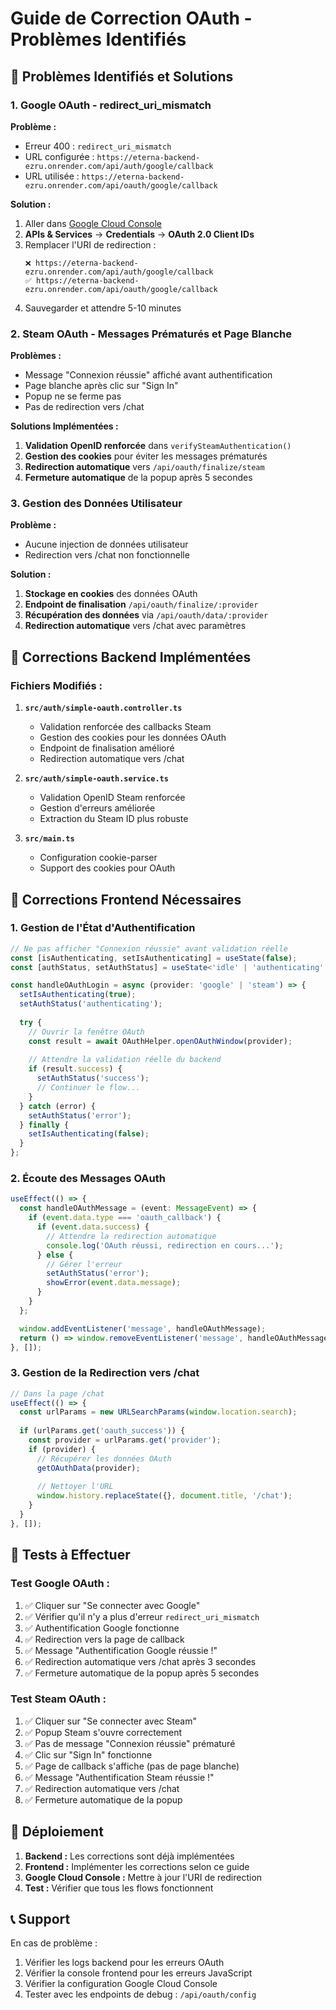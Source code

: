 # Guide de Correction OAuth - Problèmes Identifiés

## 🚨 **Problèmes Identifiés et Solutions**

### **1. Google OAuth - redirect_uri_mismatch**

**Problème :**
- Erreur 400 : `redirect_uri_mismatch`
- URL configurée : `https://eterna-backend-ezru.onrender.com/api/auth/google/callback`
- URL utilisée : `https://eterna-backend-ezru.onrender.com/api/oauth/google/callback`

**Solution :**
1. Aller dans [Google Cloud Console](https://console.cloud.google.com/)
2. **APIs & Services** → **Credentials** → **OAuth 2.0 Client IDs**
3. Remplacer l'URI de redirection :
   ```
   ❌ https://eterna-backend-ezru.onrender.com/api/auth/google/callback
   ✅ https://eterna-backend-ezru.onrender.com/api/oauth/google/callback
   ```
4. Sauvegarder et attendre 5-10 minutes

### **2. Steam OAuth - Messages Prématurés et Page Blanche**

**Problèmes :**
- Message "Connexion réussie" affiché avant authentification
- Page blanche après clic sur "Sign In"
- Popup ne se ferme pas
- Pas de redirection vers /chat

**Solutions Implémentées :**
1. **Validation OpenID renforcée** dans `verifySteamAuthentication()`
2. **Gestion des cookies** pour éviter les messages prématurés
3. **Redirection automatique** vers `/api/oauth/finalize/steam`
4. **Fermeture automatique** de la popup après 5 secondes

### **3. Gestion des Données Utilisateur**

**Problème :**
- Aucune injection de données utilisateur
- Redirection vers /chat non fonctionnelle

**Solution :**
1. **Stockage en cookies** des données OAuth
2. **Endpoint de finalisation** `/api/oauth/finalize/:provider`
3. **Récupération des données** via `/api/oauth/data/:provider`
4. **Redirection automatique** vers /chat avec paramètres

## 🔧 **Corrections Backend Implémentées**

### **Fichiers Modifiés :**

1. **`src/auth/simple-oauth.controller.ts`**
   - Validation renforcée des callbacks Steam
   - Gestion des cookies pour les données OAuth
   - Endpoint de finalisation amélioré
   - Redirection automatique vers /chat

2. **`src/auth/simple-oauth.service.ts`**
   - Validation OpenID Steam renforcée
   - Gestion d'erreurs améliorée
   - Extraction du Steam ID plus robuste

3. **`src/main.ts`**
   - Configuration cookie-parser
   - Support des cookies pour OAuth

## 📱 **Corrections Frontend Nécessaires**

### **1. Gestion de l'État d'Authentification**

```typescript
// Ne pas afficher "Connexion réussie" avant validation réelle
const [isAuthenticating, setIsAuthenticating] = useState(false);
const [authStatus, setAuthStatus] = useState<'idle' | 'authenticating' | 'success' | 'error'>('idle');

const handleOAuthLogin = async (provider: 'google' | 'steam') => {
  setIsAuthenticating(true);
  setAuthStatus('authenticating');
  
  try {
    // Ouvrir la fenêtre OAuth
    const result = await OAuthHelper.openOAuthWindow(provider);
    
    // Attendre la validation réelle du backend
    if (result.success) {
      setAuthStatus('success');
      // Continuer le flow...
    }
  } catch (error) {
    setAuthStatus('error');
  } finally {
    setIsAuthenticating(false);
  }
};
```

### **2. Écoute des Messages OAuth**

```typescript
useEffect(() => {
  const handleOAuthMessage = (event: MessageEvent) => {
    if (event.data.type === 'oauth_callback') {
      if (event.data.success) {
        // Attendre la redirection automatique
        console.log('OAuth réussi, redirection en cours...');
      } else {
        // Gérer l'erreur
        setAuthStatus('error');
        showError(event.data.message);
      }
    }
  };

  window.addEventListener('message', handleOAuthMessage);
  return () => window.removeEventListener('message', handleOAuthMessage);
}, []);
```

### **3. Gestion de la Redirection vers /chat**

```typescript
// Dans la page /chat
useEffect(() => {
  const urlParams = new URLSearchParams(window.location.search);
  
  if (urlParams.get('oauth_success')) {
    const provider = urlParams.get('provider');
    if (provider) {
      // Récupérer les données OAuth
      getOAuthData(provider);
      
      // Nettoyer l'URL
      window.history.replaceState({}, document.title, '/chat');
    }
  }
}, []);
```

## 🧪 **Tests à Effectuer**

### **Test Google OAuth :**
1. ✅ Cliquer sur "Se connecter avec Google"
2. ✅ Vérifier qu'il n'y a plus d'erreur `redirect_uri_mismatch`
3. ✅ Authentification Google fonctionne
4. ✅ Redirection vers la page de callback
5. ✅ Message "Authentification Google réussie !"
6. ✅ Redirection automatique vers /chat après 3 secondes
7. ✅ Fermeture automatique de la popup après 5 secondes

### **Test Steam OAuth :**
1. ✅ Cliquer sur "Se connecter avec Steam"
2. ✅ Popup Steam s'ouvre correctement
3. ✅ Pas de message "Connexion réussie" prématuré
4. ✅ Clic sur "Sign In" fonctionne
5. ✅ Page de callback s'affiche (pas de page blanche)
6. ✅ Message "Authentification Steam réussie !"
7. ✅ Redirection automatique vers /chat
8. ✅ Fermeture automatique de la popup

## 🚀 **Déploiement**

1. **Backend :** Les corrections sont déjà implémentées
2. **Frontend :** Implémenter les corrections selon ce guide
3. **Google Cloud Console :** Mettre à jour l'URI de redirection
4. **Test :** Vérifier que tous les flows fonctionnent

## 📞 **Support**

En cas de problème :
1. Vérifier les logs backend pour les erreurs OAuth
2. Vérifier la console frontend pour les erreurs JavaScript
3. Vérifier la configuration Google Cloud Console
4. Tester avec les endpoints de debug : `/api/oauth/config`
